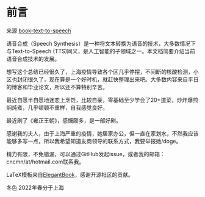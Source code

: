 # 前言
来源 [book-text-to-speech](https://github.com/cnlinxi/book-text-to-speech)

语音合成（Speech
Synthesis）是一种将文本转换为语音的技术，大多数情况下与Text-to-Speech
(TTS)同义，是人工智能的子领域之一。本文档简要介绍当前语音合成技术的发展。

想写这个总结已经很久了，上海疫情导致各个区几乎停摆，不间断的核酸检测，小区也封闭很久了，现在算是一个好时机，就赶快整理出来吧。大多数内容来自平日的博客和毕业论文，所以还不算特别辛苦。

最近自愿半自愿地迷恋上烹饪，比较自豪，零基础至少学会了20+道菜，炒炸爆煎焖炖煮，几乎顿顿不重样，自我感觉良好。

最近刷了《雍正王朝》，感慨颇多，是一部好剧。

感谢我的夫人，由于上海严重的疫情，她居家办公，但一直在家划水，不然我应该能够多写一点，所以我希望知道友商领导的联系方式，我要举报她/doge。

精力有限，不免错漏，可以通过GitHub发起issue，或者我的邮箱：cncmn/at/hotmail.com联系我。

LaTeX模板来自[ElegantBook](https://github.com/ElegantLaTeX/ElegantBook)，感谢开源社区的贡献。

冬色
2022年春分于上海
